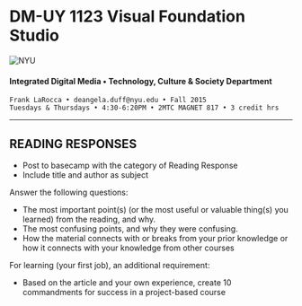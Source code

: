 # DM-UY 1123 Visual Foundation Studio

![NYU](http://ws2.polishedsolid.com/de/nyu_soe_logo.png)
#### Integrated Digital Media • Technology, Culture & Society Department 

    Frank LaRocca • deangela.duff@nyu.edu • Fall 2015 
    Tuesdays & Thursdays • 4:30-6:20PM • 2MTC MAGNET 817 • 3 credit hrs

---


## READING RESPONSES

* Post to basecamp with the category of Reading Response
* Include title and author as subject

Answer the following questions:
* The most important point(s) (or the most useful or valuable thing(s) you learned) from the reading, and why.
* The most confusing points, and why they were confusing.
* How the material connects with or breaks from your prior knowledge or how it connects with your knowledge from other courses
 
For learning (your first job), an additional requirement:
* Based on the article and your own experience, create 10 commandments for success in a project-based course



